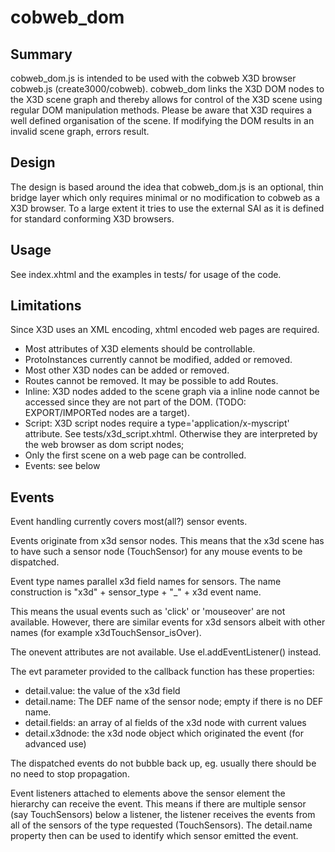 # cobweb_dom

## Summary

cobweb_dom.js is intended to be used with the cobweb X3D browser cobweb.js (create3000/cobweb). cobweb_dom links the X3D DOM nodes to the X3D scene graph and thereby allows for control of the X3D scene using regular DOM manipulation methods.
Please be aware that X3D requires a well defined organisation of the scene. If modifying the DOM results in an invalid scene graph, errors result.

## Design

The design is based around the idea that cobweb_dom.js is an optional, thin bridge layer which only requires minimal or no modification to cobweb as a X3D browser. To a large extent it tries to use the external SAI as it is defined for standard conforming X3D browsers.

## Usage

See index.xhtml and the examples in tests/ for usage of the code.

## Limitations

Since X3D uses an XML encoding, xhtml encoded web pages are required.

- Most attributes of X3D elements should be controllable. 
- ProtoInstances currently cannot be modified, added or removed.
- Most other X3D nodes can be added or removed.
- Routes cannot be removed. It may be possible to add Routes.
- Inline: X3D nodes added to the scene graph via a inline node cannot be accessed since they are not part of the DOM. (TODO: EXPORT/IMPORTed nodes are a target).
- Script: X3D script nodes require a type='application/x-myscript' attribute. See tests/x3d_script.xhtml. Otherwise they are interpreted by the web browser as dom script nodes; 
- Only the first scene on a web page can be controlled.
- Events: see below

## Events

Event handling currently covers most(all?) sensor events.

Events originate from x3d sensor nodes. This means that the x3d scene has to have such a sensor node (TouchSensor) for any mouse events to be dispatched.

Event type names parallel x3d field names for sensors. The name construction is "x3d" + sensor_type + "_" + x3d event name.

This means the usual events such as 'click' or 'mouseover' are not available. However, there are similar events for x3d sensors albeit with other names (for example x3dTouchSensor_isOver).

The onevent attributes are not available. Use el.addEventListener() instead.

The evt parameter provided to the callback function has these properties:
- detail.value: the value of the x3d field
- detail.name: The DEF name of the sensor node; empty if there is no DEF name.
- detail.fields: an array of al fields of the x3d node with current values
- detail.x3dnode: the x3d node object which originated the event (for advanced use)

The dispatched events do not bubble back up, eg. usually there should be no need to stop propagation.

Event listeners attached to elements above the sensor element the hierarchy can receive the event. This means if there are multiple sensor (say TouchSensors) below a listener, the listener receives the events from all of the sensors of the type requested (TouchSensors). The detail.name property then can be used to identify which sensor emitted the event.
